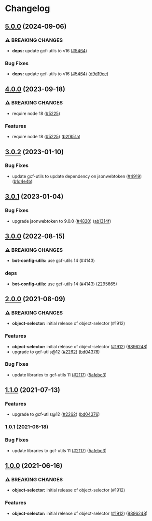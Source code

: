 # Changelog

## [5.0.0](https://github.com/googleapis/repo-automation-bots/compare/object-selector-v4.0.0...object-selector-v5.0.0) (2024-09-06)


### ⚠ BREAKING CHANGES

* **deps:** update gcf-utils to v16 ([#5464](https://github.com/googleapis/repo-automation-bots/issues/5464))

### Bug Fixes

* **deps:** update gcf-utils to v16 ([#5464](https://github.com/googleapis/repo-automation-bots/issues/5464)) ([d9d19ce](https://github.com/googleapis/repo-automation-bots/commit/d9d19ce7a46c7b605ce46dc489c05c16bd8d7c9b))

## [4.0.0](https://github.com/googleapis/repo-automation-bots/compare/object-selector-v3.0.2...object-selector-v4.0.0) (2023-09-18)


### ⚠ BREAKING CHANGES

* require node 18 ([#5225](https://github.com/googleapis/repo-automation-bots/issues/5225))

### Features

* require node 18 ([#5225](https://github.com/googleapis/repo-automation-bots/issues/5225)) ([b2f851a](https://github.com/googleapis/repo-automation-bots/commit/b2f851a741d191719f2e3840b09e4230de9826f9))

## [3.0.2](https://github.com/googleapis/repo-automation-bots/compare/object-selector-v3.0.1...object-selector-v3.0.2) (2023-01-10)


### Bug Fixes

* update gcf-utils to update dependency on jsonwebtoken ([#4919](https://github.com/googleapis/repo-automation-bots/issues/4919)) ([b1d4e4b](https://github.com/googleapis/repo-automation-bots/commit/b1d4e4bb9253420cfa8f8ad13f4ec3e9bb9548a3))

## [3.0.1](https://github.com/googleapis/repo-automation-bots/compare/object-selector-v3.0.0...object-selector-v3.0.1) (2023-01-04)


### Bug Fixes

* upgrade jsonwebtoken to 9.0.0 ([#4820](https://github.com/googleapis/repo-automation-bots/issues/4820)) ([ab1314f](https://github.com/googleapis/repo-automation-bots/commit/ab1314f4b72a86ec90ddf785d7a939ff5877153e))

## [3.0.0](https://github.com/googleapis/repo-automation-bots/compare/object-selector-v2.0.0...object-selector-v3.0.0) (2022-08-15)


### ⚠ BREAKING CHANGES

* **bot-config-utils:** use gcf-utils 14 (#4143)

### deps

* **bot-config-utils:** use gcf-utils 14 ([#4143](https://github.com/googleapis/repo-automation-bots/issues/4143)) ([2295665](https://github.com/googleapis/repo-automation-bots/commit/22956655ed839268725fa75f1bc11ee856e9e281))

## [2.0.0](https://www.github.com/googleapis/repo-automation-bots/compare/object-selector-v1.1.0...object-selector-v2.0.0) (2021-08-09)


### ⚠ BREAKING CHANGES

* **object-selector:** initial release of object-selector (#1912)

### Features

* **object-selector:** initial release of object-selector ([#1912](https://www.github.com/googleapis/repo-automation-bots/issues/1912)) ([8896248](https://www.github.com/googleapis/repo-automation-bots/commit/8896248bbd7f743d038c39d60e440b5ff94cd497))
* upgrade to gcf-utils@12 ([#2262](https://www.github.com/googleapis/repo-automation-bots/issues/2262)) ([bd04376](https://www.github.com/googleapis/repo-automation-bots/commit/bd043767ae59a4eed450f1d18741111dc4c3f8e8))


### Bug Fixes

* update libraries to gcf-utils 11 ([#2117](https://www.github.com/googleapis/repo-automation-bots/issues/2117)) ([5afebc3](https://www.github.com/googleapis/repo-automation-bots/commit/5afebc3781cd511a5fc6cd4485c2b002fcacacb4))

## [1.1.0](https://www.github.com/googleapis/repo-automation-bots/compare/object-selector-v1.0.1...object-selector-v1.1.0) (2021-07-13)


### Features

* upgrade to gcf-utils@12 ([#2262](https://www.github.com/googleapis/repo-automation-bots/issues/2262)) ([bd04376](https://www.github.com/googleapis/repo-automation-bots/commit/bd043767ae59a4eed450f1d18741111dc4c3f8e8))

### [1.0.1](https://www.github.com/googleapis/repo-automation-bots/compare/object-selector-v1.0.0...object-selector-v1.0.1) (2021-06-18)


### Bug Fixes

* update libraries to gcf-utils 11 ([#2117](https://www.github.com/googleapis/repo-automation-bots/issues/2117)) ([5afebc3](https://www.github.com/googleapis/repo-automation-bots/commit/5afebc3781cd511a5fc6cd4485c2b002fcacacb4))

## [1.0.0](https://www.github.com/googleapis/repo-automation-bots/compare/object-selector-v0.1.0...object-selector-v1.0.0) (2021-06-16)


### ⚠ BREAKING CHANGES

* **object-selector:** initial release of object-selector (#1912)

### Features

* **object-selector:** initial release of object-selector ([#1912](https://www.github.com/googleapis/repo-automation-bots/issues/1912)) ([8896248](https://www.github.com/googleapis/repo-automation-bots/commit/8896248bbd7f743d038c39d60e440b5ff94cd497))
